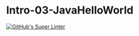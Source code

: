 # Intro-03-JavaHelloWorld
[![GitHub's Super Linter](https://github.com/ICS4U-Programming-NicR/Intro-03-JavaHelloWorld/workflows/GitHub's%20Super%20Linter/badge.svg)](https://github.com//ICS4U-Programming-NicR/Intro-03-JavaHelloWorld/actions)
